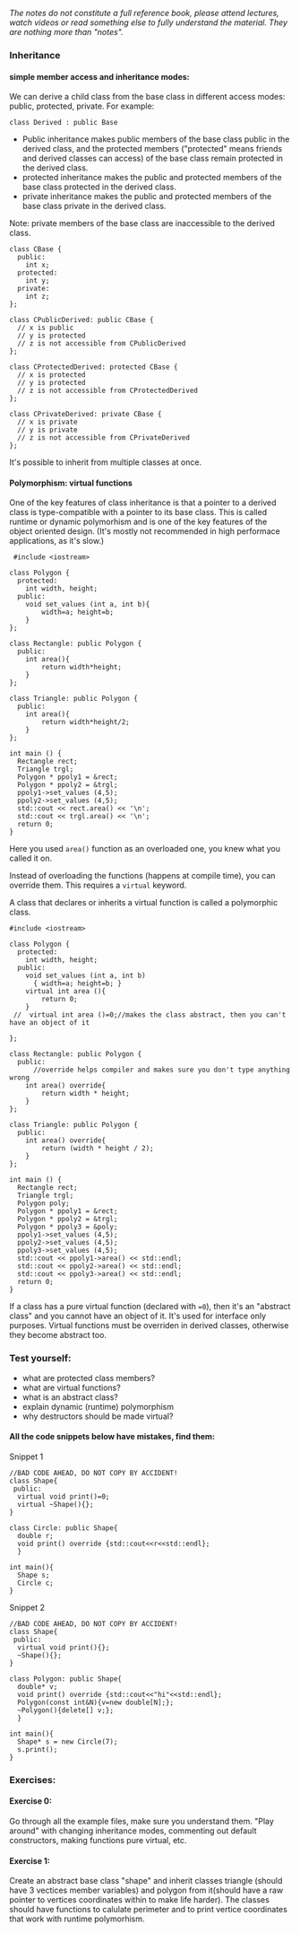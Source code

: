 *The notes do not constitute a full reference book, please attend lectures, watch videos or read something else to fully understand the material. They are nothing more than "notes".*

### Inheritance

#### simple member access and inheritance modes:

We can derive a child class from the base class in different access modes: public, protected, private. For example:

`class Derived : public Base`


 - Public inheritance makes public members of the base class public in the derived class, and the protected members ("protected" means friends and derived classes can access) of the base class remain protected in the derived class.
 - protected inheritance makes the public and protected members of the base class protected in the derived class.
 - private inheritance makes the public and protected members of the base class private in the derived class.

Note: private members of the base class are inaccessible to the derived class.

```
class CBase {
  public:
    int x;
  protected:
    int y;
  private:
    int z;
};

class CPublicDerived: public CBase {
  // x is public
  // y is protected
  // z is not accessible from CPublicDerived
};

class CProtectedDerived: protected CBase {
  // x is protected
  // y is protected
  // z is not accessible from CProtectedDerived
};

class CPrivateDerived: private CBase {
  // x is private
  // y is private
  // z is not accessible from CPrivateDerived
};
```

It's possible to inherit from multiple classes at once.




#### Polymorphism:  virtual functions

One of the key features of class inheritance is that a pointer to a derived class is type-compatible with a pointer to its base class. This is called runtime or dynamic polymorhism and is one of the key features of the object oriented design. (It's mostly not recommended in high performace applications, as it's slow.)

```
 #include <iostream>

class Polygon {
  protected:
    int width, height;
  public:
    void set_values (int a, int b){ 
        width=a; height=b; 
    }
};

class Rectangle: public Polygon {
  public:
    int area(){ 
        return width*height;
    }
};

class Triangle: public Polygon {
  public:
    int area(){ 
        return width*height/2;
    }
};

int main () {
  Rectangle rect;
  Triangle trgl;
  Polygon * ppoly1 = &rect;
  Polygon * ppoly2 = &trgl;
  ppoly1->set_values (4,5);
  ppoly2->set_values (4,5);
  std::cout << rect.area() << '\n';
  std::cout << trgl.area() << '\n';
  return 0;
}
```
Here you used `area()` function as an overloaded one, you knew what you called it on.

Instead of overloading the functions (happens at compile time), you can override them. This requires a `virtual` keyword.


A class that declares or inherits a virtual function is called a polymorphic class.

```
#include <iostream>

class Polygon {
  protected:
    int width, height;
  public:
    void set_values (int a, int b)
      { width=a; height=b; }
    virtual int area (){ 
        return 0; 
    }
 //  virtual int area ()=0;//makes the class abstract, then you can't have an object of it
    
};

class Rectangle: public Polygon {
  public:
      //override helps compiler and makes sure you don't type anything wrong
    int area() override{ 
        return width * height;
    }
};

class Triangle: public Polygon {
  public:
    int area() override{ 
        return (width * height / 2); 
    }
};

int main () {
  Rectangle rect;
  Triangle trgl;
  Polygon poly;
  Polygon * ppoly1 = &rect;
  Polygon * ppoly2 = &trgl;
  Polygon * ppoly3 = &poly;
  ppoly1->set_values (4,5);
  ppoly2->set_values (4,5);
  ppoly3->set_values (4,5);
  std::cout << ppoly1->area() << std::endl;
  std::cout << ppoly2->area() << std::endl;
  std::cout << ppoly3->area() << std::endl;
  return 0;
}
```

If a class has a pure virtual function (declared with `=0`), then it's an "abstract class" and you cannot have an object of it. It's used for interface only purposes. Virtual functions must be overriden in derived classes, otherwise they become abstract too.


### Test yourself:

 - what are protected class members?
 - what are virtual functions? 
 - what is an abstract class?
 - explain dynamic (runtime) polymorphism
 - why destructors should be made virtual?


#### All the code snippets below have mistakes, find them:

Snippet 1
```
//BAD CODE AHEAD, DO NOT COPY BY ACCIDENT!
class Shape{
 public:
  virtual void print()=0;
  virtual ~Shape(){};
}

class Circle: public Shape{
  double r;
  void print() override {std::cout<<r<<std::endl};
  }

int main(){
  Shape s;
  Circle c; 
}
```

Snippet 2
```
//BAD CODE AHEAD, DO NOT COPY BY ACCIDENT!
class Shape{
 public:
  virtual void print(){};
  ~Shape(){};
}

class Polygon: public Shape{
  double* v;
  void print() override {std::cout<<"hi"<<std::endl};
  Polygon(const int&N){v=new double[N];};
  ~Polygon(){delete[] v;};
  }

int main(){
  Shape* s = new Circle(7);
  s.print();
}
```



### Exercises:

#### Exercise 0:

Go through all the example files, make sure you understand them. "Play around" with changing inheritance modes, commenting out default constructors, making functions pure virtual, etc.

#### Exercise 1:
Create an abstract base class "shape" and inherit classes triangle (should have 3 vectices member variables) and polygon from it(should have a raw pointer to vertices coordinates within to make life harder). The classes should have functions to calulate perimeter and to print vertice coordinates that work with runtime polymorhism.








